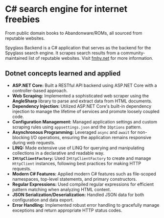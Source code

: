 # C# search engine for internet freebies

From public domain books to Abandonware/ROMs, all sourced from reputable websites.

Spyglass Backend is a C# application that serves as the backend for the Spyglass search engine. It scrapes search results from a community-maintained list of reputable websites. Visit [fmhy.net](fmhy.net) for more information.

## Dotnet concepts learned and applied

- **ASP.NET Core:** Built a RESTful API backend using ASP.NET Core with a controller-based approach.
- **Web Scraping:** Implemented a sophisticated web scraper using the **AngleSharp** library to parse and extract data from HTML documents.
- **Dependency Injection:** Utilized ASP.NET Core's built-in dependency injection to manage the lifetime of services and promote loosely coupled code.
- **Configuration Management:** Managed application settings and custom scraping rules using `appsettings.json` and the `IOptions` pattern.
- **Asynchronous Programming:** Leveraged `async` and `await` for non-blocking I/O operations, ensuring the application remains responsive during web requests.
- **LINQ:** Made extensive use of LINQ for querying and manipulating collections in a declarative and readable way.
- **`IHttpClientFactory`:** Used `IHttpClientFactory` to create and manage `HttpClient` instances, following best practices for making HTTP requests.
- **Modern C# Features:** Applied modern C# features such as file-scoped namespaces, top-level statements, and primary constructors.
- **Regular Expressions:** Used compiled regular expressions for efficient pattern matching when analyzing HTML content.
- **JSON Serialization/Deserialization:** Handled JSON data for both configuration and data export.
- **Error Handling:** Implemented robust error handling to gracefully manage exceptions and return appropriate HTTP status codes.
